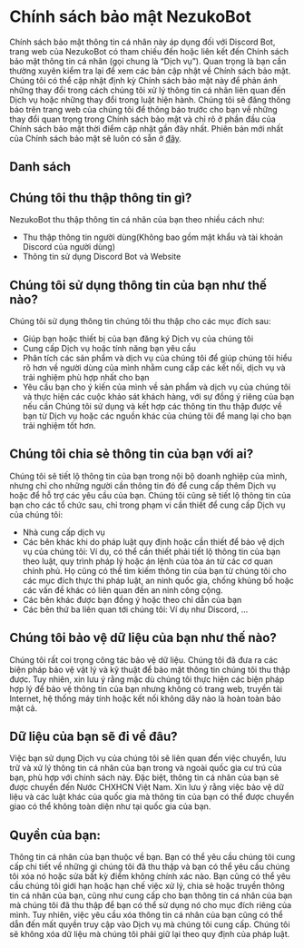 # Chính sách bảo mật NezukoBot
Chính sách bảo mật thông tin cá nhân này áp dụng đối với Discord Bot, trang web của NezukoBot có tham chiếu đến hoặc liên kết đến Chính sách bảo mật thông tin cá nhân (gọi chung là “Dịch vụ”).
Quan trọng là bạn cần thường xuyên kiểm tra lại để xem các bản cập nhật về Chính sách bảo mật. Chúng tôi có thể cập nhật định kỳ Chính sách bảo mật này để phản ánh những thay đổi trong cách chúng tôi xử lý thông tin cá nhân liên quan đến Dịch vụ hoặc những thay đổi trong luật hiện hành. Chúng tôi sẽ đăng thông báo trên trang web của chúng tôi để thông báo trước cho bạn về những thay đổi quan trọng trong Chính sách bảo mật và chỉ rõ ở phần đầu của Chính sách bảo mật thời điểm cập nhật gần đây nhất. Phiên bản mới nhất của Chính sách bảo mật sẽ luôn có sẵn ở [đây](https://github.com/NezukoBotTeam/nezukobot-faqs/blob/main/PRIVACY-POLICY.md).
## Danh sách
## Chúng tôi thu thập thông tin gì?
NezukoBot thu thập thông tin cá nhân của bạn theo nhiều cách như:
- Thu thập thông tin người dùng(Không bao gồm mật khẩu và tài khoản Discord của người dùng)
- Thông tin sử dụng Discord Bot và Website
## Chúng tôi sử dụng thông tin của bạn như thế nào?
Chúng tôi sử dụng thông tin chúng tôi thu thập cho các mục đích sau:
- Giúp bạn hoặc thiết bị của bạn đăng ký Dịch vụ của chúng tôi
- Cung cấp Dịch vụ hoặc tính năng bạn yêu cầu
- Phân tích các sản phẩm và dịch vụ của chúng tôi để giúp chúng tôi hiểu rõ hơn về người dùng của mình nhằm cung cấp các kết nối, dịch vụ và trải nghiệm phù hợp nhất cho bạn
- Yêu cầu bạn cho ý kiến của mình về sản phẩm và dịch vụ của chúng tôi và thực hiện các cuộc khảo sát khách hàng, với sự đồng ý riêng của bạn nếu cần
Chúng tôi sử dụng và kết hợp các thông tin thu thập được về bạn từ Dịch vụ hoặc các nguồn khác của chúng tôi để mang lại cho bạn trải nghiệm tốt hơn.
## Chúng tôi chia sẻ thông tin của bạn với ai?
Chúng tôi sẽ tiết lộ thông tin của bạn trong nội bộ doanh nghiệp của mình, nhưng chỉ cho những người cần thông tin đó để cung cấp thêm Dịch vụ hoặc để hỗ trợ các yêu cầu của bạn.
Chúng tôi cũng sẽ tiết lộ thông tin của bạn cho các tổ chức sau, chỉ trong phạm vi cần thiết để cung cấp Dịch vụ của chúng tôi:
- Nhà cung cấp dịch vụ
- Các bên khác khi do pháp luật quy định hoặc cần thiết để bảo vệ dịch vụ của chúng tôi: Ví dụ, có thể cần thiết phải tiết lộ thông tin của bạn theo luật, quy trình pháp lý hoặc án lệnh của tòa án từ các cơ quan chính phủ. Họ cũng có thể tìm kiếm thông tin của bạn từ chúng tôi cho các mục đích thực thi pháp luật, an ninh quốc gia, chống khủng bố hoặc các vấn đề khác có liên quan đến an ninh công cộng.
- Các bên khác được bạn đồng ý hoặc theo chỉ dẫn của bạn
- Các bên thứ ba liên quan tới chúng tôi: Ví dụ như Discord, ...
## Chúng tôi bảo vệ dữ liệu của bạn như thế nào?
Chúng tôi rất coi trọng công tác bảo vệ dữ liệu. Chúng tôi đã đưa ra các biện pháp bảo vệ vật lý và kỹ thuật để bảo mật thông tin chúng tôi thu thập được. Tuy nhiên, xin lưu ý rằng mặc dù chúng tôi thực hiện các biện pháp hợp lý để bảo vệ thông tin của bạn nhưng không có trang web, truyền tải Internet, hệ thống máy tính hoặc kết nối không dây nào là hoàn toàn bảo mật cả.
## Dữ liệu của bạn sẽ đi về đâu?
Việc bạn sử dụng Dịch vụ của chúng tôi sẽ liên quan đến việc chuyển, lưu trữ và xử lý thông tin cá nhân của bạn trong và ngoài quốc gia cư trú của bạn, phù hợp với chính sách này. Đặc biệt, thông tin cá nhân của bạn sẽ được chuyển đến Nước CHXHCN Việt Nam. Xin lưu ý rằng việc bảo vệ dữ liệu và các luật khác của quốc gia mà thông tin của bạn có thể được chuyển giao có thể không toàn diện như tại quốc gia của bạn.
## Quyền của bạn:
Thông tin cá nhân của bạn thuộc về bạn. Bạn có thể yêu cầu chúng tôi cung cấp chi tiết về những gì chúng tôi đã thu thập và bạn có thể yêu cầu chúng tôi xóa nó hoặc sửa bất kỳ điểm không chính xác nào. Bạn cũng có thể yêu cầu chúng tôi giới hạn hoặc hạn chế việc xử lý, chia sẻ hoặc truyền thông tin cá nhân của bạn, cũng như cung cấp cho bạn thông tin cá nhân của bạn mà chúng tôi đã thu thập để bạn có thể sử dụng nó cho mục đích riêng của mình. Tuy nhiên, việc yêu cầu xóa thông tin cá nhân của bạn cũng có thể dẫn đến mất quyền truy cập vào Dịch vụ mà chúng tôi cung cấp. Chúng tôi sẽ không xóa dữ liệu mà chúng tôi phải giữ lại theo quy định của pháp luật.

